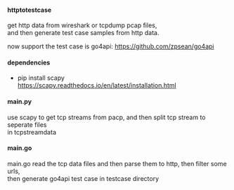 #### httptotestcase
get http data from  wireshark or tcpdump pcap files,   
and then generate test case samples from http data.      
 
now support the test case is go4api:  https://github.com/zpsean/go4api

#### dependencies
 * pip install scapy   
   https://scapy.readthedocs.io/en/latest/installation.html

#### main.py
  use scapy to get tcp streams from pacp, and then split tcp stream to seperate files   
  in tcpstreamdata
#### main.go
  main.go read the tcp data files and then parse them to http, then filter some urls,    
  then generate go4api test case in testcase directory   
  
 







